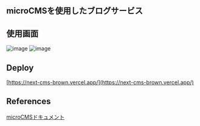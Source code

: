 ## microCMSを使用したブログサービス
## 使用画面
![image](https://user-images.githubusercontent.com/86089786/158108260-8ac9d767-9246-40f8-82f9-2cb941657908.png)
![image](https://user-images.githubusercontent.com/86089786/158108990-648ee9f6-5bf9-40ba-876f-c7723b619988.png)

## Deploy
[https://next-cms-brown.vercel.app/](https://next-cms-brown.vercel.app/)

## References
[microCMSドキュメント](https://document.microcms.io/)